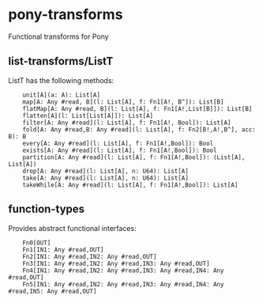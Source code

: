 # pony-transforms
Functional transforms for Pony


## list-transforms/ListT

ListT has the following methods:

```
    unit[A](a: A): List[A]
    map[A: Any #read, B](l: List[A], f: Fn1[A!, B^]): List[B]
    flatMap[A: Any #read, B](l: List[A], f: Fn1[A!,List[B]]): List[B]
    flatten[A](l: List[List[A]]): List[A]
    filter[A: Any #read](l: List[A], f: Fn1[A!, Bool]): List[A]
    fold[A: Any #read,B: Any #read](l: List[A], f: Fn2[B!,A!,B^], acc: B): B
    every[A: Any #read](l: List[A], f: Fn1[A!,Bool]): Bool
    exists[A: Any #read](l: List[A], f: Fn1[A!,Bool]): Bool
    partition[A: Any #read](l: List[A], f: Fn1[A!,Bool]): (List[A], List[A])
    drop[A: Any #read](l: List[A], n: U64): List[A]
    take[A: Any #read](l: List[A], n: U64): List[A]
    takeWhile[A: Any #read](l: List[A], f: Fn1[A!,Bool]): List[A]
```

## function-types

Provides abstract functional interfaces:
```
    Fn0[OUT]
    Fn1[IN1: Any #read,OUT]
    Fn2[IN1: Any #read,IN2: Any #read,OUT]
    Fn3[IN1: Any #read,IN2: Any #read,IN3: Any #read,OUT]
    Fn4[IN1: Any #read,IN2: Any #read,IN3: Any #read,IN4: Any #read,OUT]
    Fn5[IN1: Any #read,IN2: Any #read,IN3: Any #read,IN4: Any #read,IN5: Any #read,OUT]
```